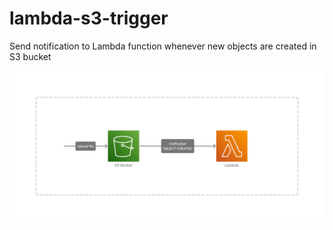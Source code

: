 # lambda-s3-trigger

Send notification to Lambda function whenever new objects are created in S3 bucket

![](resources/lambda-s3-trigger-overview.png)